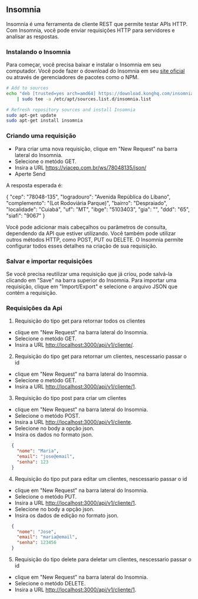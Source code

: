 ## Insomnia

Insomnia é uma ferramenta de cliente REST que permite testar APIs HTTP. Com Insomnia, você pode enviar requisições HTTP para servidores e analisar as respostas.

### Instalando o Insomnia

Para começar, você precisa baixar e instalar o Insomnia em seu computador. Você pode fazer o download do Insomnia em seu [site oficial](https://insomnia.rest/download) ou através de gerenciadores de pacotes como o NPM.

```bash
# Add to sources
echo "deb [trusted=yes arch=amd64] https://download.konghq.com/insomnia-ubuntu/ default all" \
    | sudo tee -a /etc/apt/sources.list.d/insomnia.list

# Refresh repository sources and install Insomnia
sudo apt-get update
sudo apt-get install insomnia
```

### Criando uma requisição

- Para criar uma nova requisição, clique em "New Request" na barra lateral do Insomnia.
- Selecione o metódo GET.
- Insira a URL <https://viacep.com.br/ws/78048135/json/>
- Aperte Send

A resposta esperada é:

{
  "cep": "78048-135",
  "logradouro": "Avenida República do Líbano",
  "complemento": "(Lot Rodoviária Parque)",
  "bairro": "Despraiado",
  "localidade": "Cuiabá",
  "uf": "MT",
  "ibge": "5103403",
  "gia": "",
  "ddd": "65",
  "siafi": "9067"
}

Você pode adicionar mais cabeçalhos ou parâmetros de consulta, dependendo da API que estiver utilizando. Você também pode utilizar outros métodos HTTP, como POST, PUT ou DELETE. O Insomnia permite configurar todos esses detalhes na criação de sua requisição.

### Salvar e importar requisições

Se você precisa reutilizar uma requisição que já criou, pode salvá-la clicando em "Save" na barra superior do Insomnia. Para importar uma requisição, clique em "Import/Export" e selecione o arquivo JSON que contém a requisição.

### Requisições da Api

1. Requisição do tipo get para retornar todos os clientes

- clique em "New Request" na barra lateral do Insomnia.
- Selecione o metódo GET.
- Insira a URL <http://localhost:3000/api/v1/cliente/>.

2. Requisição do tipo get para retornar um clientes, nescessario passar o id

- clique em "New Request" na barra lateral do Insomnia.
- Selecione o metódo GET.
- Insira a URL <http://localhost:3000/api/v1/cliente/1>.

3. Requisição do tipo post para criar um clientes

- clique em "New Request" na barra lateral do Insomnia.
- Selecione o metódo POST.
- Insira a URL <http://localhost:3000/api/v1/cliente>.
- Selecione no body a opção json.
- Insira os dados no formato json.

```json
  {
    "nome": "Maria", 
    "email": "jose@email", 
    "senha": 123
  }
```

4. Requisição do tipo put para editar um clientes, nescessario passar o id

- clique em "New Request" na barra lateral do Insomnia.
- Selecione o metódo PUT.
- Insira a URL <http://localhost:3000/api/v1/cliente/1>.
- Selecione no body a opção json.
- Insira os dados de edição no formato json.

```json
  {
    "nome": "Jose", 
    "email": "maria@email", 
    "senha": 123456
  }
```

5. Requisição do tipo delete para deletar um clientes, nescessario passar o id

- clique em "New Request" na barra lateral do Insomnia.
- Selecione o metódo DELETE.
- Insira a URL <http://localhost:3000/api/v1/cliente/1>.
